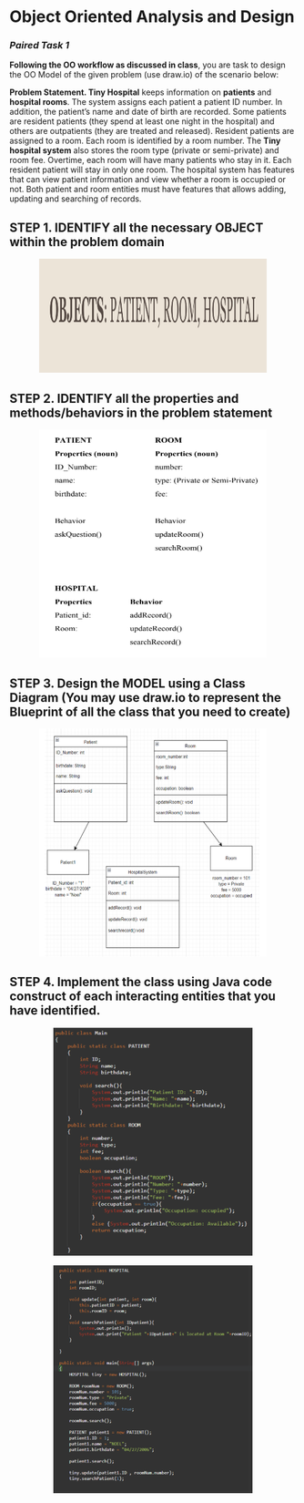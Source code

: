# **Object Oriented Analysis and Design**
### *Paired Task 1*
**Following the OO workflow as discussed in class**, you are task to design the OO Model of the given problem (use draw.io) of the scenario below:  

**Problem Statement. Tiny Hospital** keeps information on **patients** and **hospital rooms**. The system assigns each patient a patient ID number. In addition, the patient’s name and date of birth are recorded. Some patients are resident patients (they spend at least one night in the hospital) and others are outpatients (they are treated and released). Resident patients are assigned to a room. Each room is identified by a room number. The **Tiny hospital system** also stores the room type (private or semi-private) and room fee. Overtime, each room will have many patients who stay in it. Each resident patient will stay in only one room. The hospital system has features that can view patient information and view whether a room is occupied or not. Both patient and room entities must have features that allows adding, updating and searching of records.

## **STEP 1.** IDENTIFY all the necessary OBJECT within the problem domain  

<p align="center">
  <img src= "https://github.com/NoelJustine/7OOP-PORTFOLIO/blob/main/MIDTERM%2FLab1%2Fimage%2Fstep1.png" width="400" height="200"/>
</p>

## **STEP 2.** IDENTIFY all the properties and methods/behaviors in the problem statement

<p align="center">
  <img src="MIDTERM/Lab1/image/step2.png" width="400" height="400"/>
</p>

## **STEP 3.** Design the MODEL using a Class Diagram (You may use draw.io to represent the Blueprint of all the class that you need to create)  

<p align="center">
  <img src="MIDTERM/Lab1/image/step3.png" width="400" height="400"/>
</p>

## **STEP 4.** Implement the class using Java code construct of each interacting entities that you have identified.

<p align="center">
  <img src="MIDTERM/Lab1/image/step4.1.png" width="350" height="400"/>
</p>
<p align="center">
  <img src="MIDTERM/Lab1/image/step4.2.png" width="350" height="400"/>
</p>


